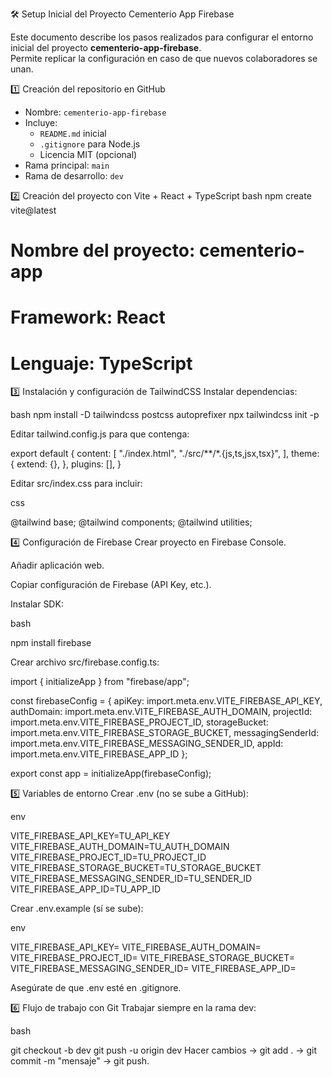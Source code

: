 🛠️ Setup Inicial del Proyecto Cementerio App Firebase

Este documento describe los pasos realizados para configurar el entorno inicial del proyecto **cementerio-app-firebase**.  
Permite replicar la configuración en caso de que nuevos colaboradores se unan.

1️⃣ Creación del repositorio en GitHub

- Nombre: `cementerio-app-firebase`
- Incluye:
  - `README.md` inicial
  - `.gitignore` para Node.js
  - Licencia MIT (opcional)
- Rama principal: `main`
- Rama de desarrollo: `dev`

2️⃣ Creación del proyecto con Vite + React + TypeScript
bash
npm create vite@latest

# Nombre del proyecto: cementerio-app

# Framework: React

# Lenguaje: TypeScript

3️⃣ Instalación y configuración de TailwindCSS
Instalar dependencias:

bash
npm install -D tailwindcss postcss autoprefixer
npx tailwindcss init -p

Editar tailwind.config.js para que contenga:

export default {
content: [
"./index.html",
"./src/**/*.{js,ts,jsx,tsx}",
],
theme: {
extend: {},
},
plugins: [],
}

Editar src/index.css para incluir:

css

@tailwind base;
@tailwind components;
@tailwind utilities;

4️⃣ Configuración de Firebase
Crear proyecto en Firebase Console.

Añadir aplicación web.

Copiar configuración de Firebase (API Key, etc.).

Instalar SDK:

bash

npm install firebase

Crear archivo src/firebase.config.ts:

import { initializeApp } from "firebase/app";

const firebaseConfig = {
apiKey: import.meta.env.VITE_FIREBASE_API_KEY,
authDomain: import.meta.env.VITE_FIREBASE_AUTH_DOMAIN,
projectId: import.meta.env.VITE_FIREBASE_PROJECT_ID,
storageBucket: import.meta.env.VITE_FIREBASE_STORAGE_BUCKET,
messagingSenderId: import.meta.env.VITE_FIREBASE_MESSAGING_SENDER_ID,
appId: import.meta.env.VITE_FIREBASE_APP_ID
};

export const app = initializeApp(firebaseConfig);

5️⃣ Variables de entorno
Crear .env (no se sube a GitHub):

env

VITE_FIREBASE_API_KEY=TU_API_KEY
VITE_FIREBASE_AUTH_DOMAIN=TU_AUTH_DOMAIN
VITE_FIREBASE_PROJECT_ID=TU_PROJECT_ID
VITE_FIREBASE_STORAGE_BUCKET=TU_STORAGE_BUCKET
VITE_FIREBASE_MESSAGING_SENDER_ID=TU_SENDER_ID
VITE_FIREBASE_APP_ID=TU_APP_ID

Crear .env.example (sí se sube):

env

VITE_FIREBASE_API_KEY=
VITE_FIREBASE_AUTH_DOMAIN=
VITE_FIREBASE_PROJECT_ID=
VITE_FIREBASE_STORAGE_BUCKET=
VITE_FIREBASE_MESSAGING_SENDER_ID=
VITE_FIREBASE_APP_ID=

Asegúrate de que .env esté en .gitignore.

6️⃣ Flujo de trabajo con Git
Trabajar siempre en la rama dev:

bash

git checkout -b dev
git push -u origin dev
Hacer cambios → git add . → git commit -m "mensaje" → git push.
